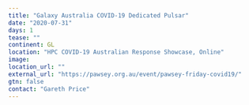 ```yaml
---
title: "Galaxy Australia COVID-19 Dedicated Pulsar"
date: "2020-07-31"
days: 1
tease: ""
continent: GL
location: "HPC COVID-19 Australian Response Showcase, Online"
image: 
location_url: ""
external_url: "https://pawsey.org.au/event/pawsey-friday-covid19/"
gtn: false
contact: "Gareth Price"
---
```

